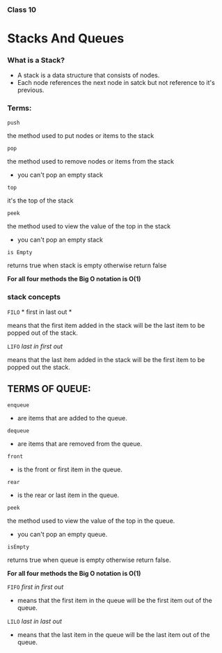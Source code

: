 ### Class 10




# Stacks And Queues


### What is a Stack?


- A stack is a data structure that consists of nodes.
- Each node references the next node in satck but not reference to it's previous.

### Terms:

``` push ``` 

the method used to put nodes or items to the stack

``` pop ``` 

the method used to remove nodes or items from the stack
  - you can't pop an empty stack

``` top ``` 

it's the top of the stack

``` peek ``` 

the method used to view the value of the top in the stack

  - you can't pop an empty stack


``` is Empty ``` 

returns true when stack is empty otherwise return false


**For all four methods the Big O notation is O(1)**


### stack concepts

``` FILO ```   * first in last out *

means that the first item added in the stack will be the last item to be popped out of the stack.

``` LIFO ``` *last in first out*

means that the last item added in the stack will be the first item to be popped out the stack. 


## TERMS OF QUEUE:

``` enqueue ``` 

- are items that are added to the queue.

``` dequeue ``` 

- are items that are removed from the queue.

``` front ``` 

- is the front or first item in the queue.

``` rear ```

- is the rear or last item in the queue.

``` peek ```

the method used to view the value of the top in the queue.

  - you can't pop an empty queue.

``` isEmpty ```  

returns true when queue is empty otherwise return false.


**For all four methods the Big O notation is O(1)**


``` FIFO ``` *first in first out*

- means that the first item in the queue will be the first item out of the queue.


``` LILO ``` *last in last out*

- means that the last item in the queue will be the last item out of the queue.


